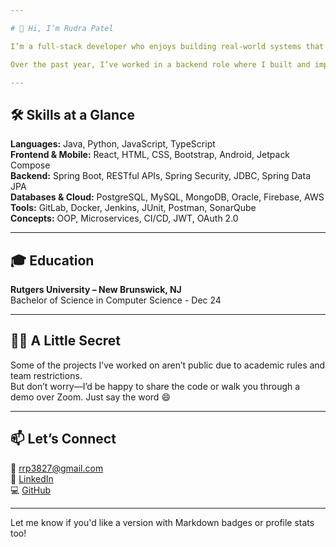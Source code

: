 ```yaml
---

# 👋 Hi, I’m Rudra Patel

I’m a full-stack developer who enjoys building real-world systems that solve actual problems. I work mostly with Java and Spring Boot on the backend, and I’m comfortable with React and Android on the frontend. I’ve had hands-on experience with databases like MongoDB, PostgreSQL, and tools like Redis, Firebase, and OpenAI’s API.

Over the past year, I’ve worked in a backend role where I built and improved REST APIs, optimized performance, and collaborated in a team using Agile methods. I’m always up for learning new technologies and improving my skills, whether it’s writing cleaner code, testing better, or understanding system design more deeply.

---
```


## 🛠 Skills at a Glance

**Languages:** Java, Python, JavaScript, TypeScript  
**Frontend & Mobile:** React, HTML, CSS, Bootstrap, Android, Jetpack Compose  
**Backend:** Spring Boot, RESTful APIs, Spring Security, JDBC, Spring Data JPA  
**Databases & Cloud:** PostgreSQL, MySQL, MongoDB, Oracle, Firebase, AWS  
**Tools:** GitLab, Docker, Jenkins, JUnit, Postman, SonarQube  
**Concepts:** OOP, Microservices, CI/CD, JWT, OAuth 2.0

---

## 🎓 Education

**Rutgers University – New Brunswick, NJ**  
Bachelor of Science in Computer Science - Dec 24

---

## 🕵️‍♂️ A Little Secret

Some of the projects I’ve worked on aren’t public due to academic rules and team restrictions.  
But don’t worry—I’d be happy to share the code or walk you through a demo over Zoom. Just say the word 😄

---

## 📫 Let’s Connect

📧 rrp3827@gmail.com  
🔗 [LinkedIn](https://www.linkedin.com/in/rrp3827)  
💻 [GitHub](https://github.com/rrp432)

---

Let me know if you'd like a version with Markdown badges or profile stats too!
